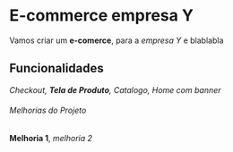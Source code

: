 # E-commerce empresa Y

Vamos criar um **e-comerce**, para a *empresa Y* e blablabla

## Funcionalidades

_Checkout, **Tela de Produto**, Catalogo, Home com banner_

###### Melhorias do Projeto

__Melhoria 1__, _melhoria 2_